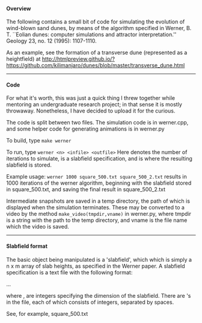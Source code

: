 #### Overview
The following contains a small bit of code for simulating the evolution of wind-blown sand dunes,
by means of the algorithm specified in
   Werner, B. T. ``Eolian dunes: computer simulations and attractor interpretation.''
   Geology 23, no. 12 (1995): 1107-1110.

As an example, see the formation of a transverse dune (represented as a heightfield) at
http://htmlpreview.github.io/?https://github.com/kilimanjaro/dunes/blob/master/transverse_dune.html

*****************

#### Code

For what it's worth, this was just a quick thing I threw together while mentoring an undergraduate research project; in that sense it is mostly throwaway. Nonetheless, I have decided to upload it for the curious. 

The code is split between two files. The simulation code is in werner.cpp,
and some helper code for generating animations is in werner.py

To build, type 
	`make werner`

To run, type 
	`werner <n> <infile> <outfile>`
Here <n> denotes the number of iterations
to simulate, <infile> is a slabfield specification, and <outfile> is where the resulting slabfield
is stored.

Example usage:
	`werner 1000 square_500.txt square_500_2.txt`
results in 1000 iterations of the werner algorithm, beginning with the slabfield stored in square_500.txt,
and saving the final result in square_500_2.txt

Intermediate snapshots are saved in a temp directory, the path of which is displayed
when the simulation terminates. These may be converted to a video by the method
     `make_video(tmpdir,vname)`
in werner.py, where tmpdir is a string with the path to the temp directory, and vname
is the file name which the video is saved. 

*****************
#### Slabfield format

The basic object being manipulated is a 'slabfield', which which is simply a n x m array
of slab heights, as specified in the Werner paper. A slabfield specification is a text file with
the following format:

<width> <height>
<row>
...
<row>

where <width>,<height> are integers specifying the dimension of the slabfield. There are <height>
<row>'s in the file, each of which consists of <width> integers, separated by spaces.

See, for example, square_500.txt
